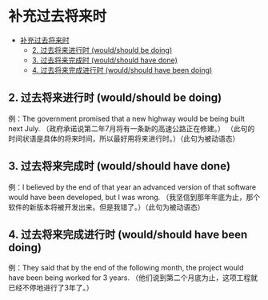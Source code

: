 # 补充过去将来时

- [补充过去将来时](#补充过去将来时)
  - [2. 过去将来进行时 (would/should be doing)](#2-过去将来进行时-wouldshould-be-doing)
  - [3. 过去将来完成时 (would/should have done)](#3-过去将来完成时-wouldshould-have-done)
  - [4. 过去将来完成进行时 (would/should have been doing)](#4-过去将来完成进行时-wouldshould-have-been-doing)

## 2. 过去将来进行时 (would/should be doing)

例：The government promised that a new highway would be being built next July.
（政府承诺说第二年7月将有一条新的高速公路正在修建。）
（此句的时间状语是具体的将来时间，所以最好用将来进行时。）（此句为被动语态）

## 3. 过去将来完成时 (would/should have done)

例：I believed by the end of that year an advanced version of that software
would have been developed, but I was wrong.
（我坚信到那年年底为止，那个软件的新版本将被开发出来。但是我错了。）（此句为被动语态）

## 4. 过去将来完成进行时 (would/should have been doing)

例：They said that by the end of the following month,
the project would have been being worked for 3 years.
（他们说到第二个月底为止，这项工程就已经不停地进行了3年了。）
